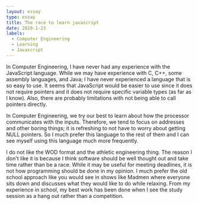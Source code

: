 ```yaml
---
layout: essay
type: essay
title: The race to learn javascript
date: 2020-1-23
labels:
  - Computer Engineering
  - Learning
  - Javascript
---
```

In Computer Engineering, I have never had any experience with the JavaScript language. While we may have experience with C, C++, some assembly languages, and Java; I have never experienced a language that is so easy to use. It seems that JavaScript would be easier to use since it does not require pointers and it does not require specific variable types (as far as I know). Also, there are probably limitations with not being able to call pointers directly. 

In Computer Engineering, we try our best to learn about how the processor communicates with the inputs. Therefore, we tend to focus on addresses and other boring things; it is refreshing to not have to worry about getting NULL pointers. So I much prefer this language to the rest of them and I can see myself using this language much more frequently. 

I do not like the WOD format and the athletic engineering thing. The reason I don't like it is because I think software should be well thought out and take time rather than be a race. While it may be useful for meeting deadlines, it is not how programming should be done in my opinion. I much prefer the old school approach like you would see in shows like Madmen where everyone sits down and discusses what they would like to do while relaxing. From my experience in school, my best work has been done when I see the study session as a hang out rather than a competition. 
